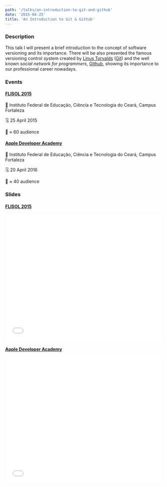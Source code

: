 ```yaml
---
path: '/talks/an-introduction-to-git-and-github'
date: '2015-04-25'
title: 'An Introduction to Git & Github'
---
```


### Description

This talk I will present a brief introduction to the concept of software versioning and its importance. There will be also  presented the famous versioning control system created by [Linus Torvalds](https://github.com/torvalds) ([Git](https://git-scm.com/)) and the well known _social network for programmers_, [Github](https://github.com/), showing its importance to our professional career nowadays.

### Events

#### [FLISOL 2015](http://flisolce.org/)

📍 Instituto Federal de Educação, Ciência e Tecnologia do Ceará, Campus Fortaleza

🗓️ 25 April 2015

👥 ≈ 60 audience

#### [Apple Developer Academy](http://developeracademy.ifce.edu.br/)

📍 Instituto Federal de Educação, Ciência e Tecnologia do Ceará, Campus Fortaleza

🗓️ 20 April 2016

👥 ≈ 40 audience

### Slides

#### [FLISOL 2015](http://flisolce.org/)

<div style="left: 0; width: 100%; height: 0; position: relative; padding-bottom: 79.5798%;"><iframe src="//speakerdeck.com/player/f3388b2c63c54a12935a8abfe83d242e" style="border: 0; top: 0; left: 0; width: 100%; height: 100%; position: absolute;" allowfullscreen scrolling="no"></iframe></div>

#### [Apple Developer Academy](http://developeracademy.ifce.edu.br/)

<div style="left: 0; width: 100%; height: 0; position: relative; padding-bottom: 79.5798%;"><iframe src="//speakerdeck.com/player/34797839437244dbac11463814c7d850" style="border: 0; top: 0; left: 0; width: 100%; height: 100%; position: absolute;" allowfullscreen scrolling="no"></iframe></div>
